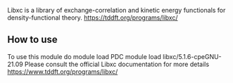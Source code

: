 Libxc is a library of exchange-correlation and kinetic energy functionals for density-functional theory.
https://tddft.org/programs/libxc/

## How to use

To use this module do
module load PDC
module load libxc/5.1.6-cpeGNU-21.09
Please consult the official Libxc documentation for more details
https://www.tddft.org/programs/libxc/
